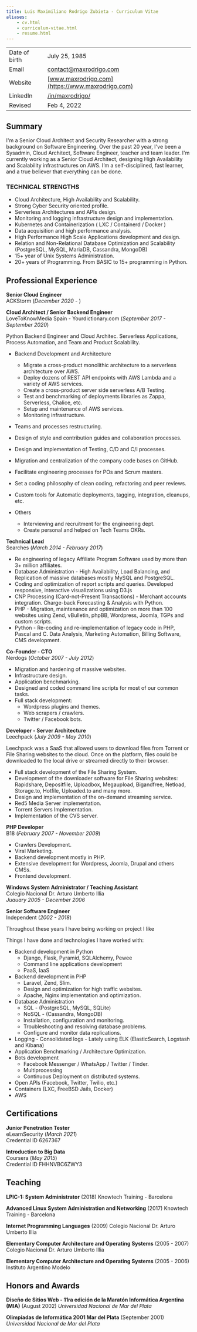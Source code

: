 ```yaml
---
title: Luis Maximiliano Rodrigo Zubieta - Curriculum Vitae
aliases:
    - cv.html
    - curriculum-vitae.html
    - resume.html
---
```

|||
|---|---|
|Date of birth | July 25, 1985 |
|Email | [contact@maxrodrigo.com](mailto:contact@maxrodrigo.com) |
|Website | [www.maxrodrigo.com](https://www.maxrodrigo.com) |
|LinkedIn | [/in/maxrodrigo/](https://www.linkedin.com/in/maxrodrigo/) |
|Revised | Feb 4, 2022 |

## Summary

I'm a Senior Cloud Architect and Security Researcher with a strong background on Software Engineering.
Over the past 20 year, I've been a Sysadmin, Cloud Architect, Software Engineer, teacher and team leader.
I'm currently working as a Senior Cloud Architect, designing High Availability and Scalability infrastructures on AWS.
I’m a self-disciplined, fast learner, and a true believer that everything can be done.

### TECHNICAL STRENGTHS

- Cloud Architecture, High Availability and Scalability.
- Strong Cyber Security oriented profile.
- Serverless Architectures and APIs design.
- Monitoring and logging infrastructure design and implementation.
- Kubernetes and Containerization ( LXC / Containerd / Docker )
- Data acquisition and high performance analysis.
- High Performance High Scale Applications development and design.
- Relation and Non-Relational Database Optimization and Scalability (PostgreSQL, MySQL, MariaDB, Cassandra, MongoDB)
- 15+ year of Unix Systems Administration.
- 20+ years of Programming. From BASIC to 15+ programming in Python.

## Professional Experience

__Senior Cloud Engineer__\
ACKStorm (_December 2020 -_ )

__Cloud Architect / Senior Backend Engineer__\
LoveToKnowMedia Spain - Yourdictionary.com (_September 2017 - September 2020_)

Python Backend Engineer and Cloud Architec. Serverless Applications, Process Automation, and Team and Product Scalability.

- Backend Development and Architecture
  - Migrate a cross-product monolithic architecture to a serverless architecture over AWS.
  - Deploy dozens of REST API endpoints with AWS Lambda and a variety of AWS services.
  - Create a cross-product server side serverless A/B Testing.
  - Test and benchmarking of deployments libraries as Zappa, Serverless, Chalice, etc.
  - Setup and maintenance of AWS services.
  - Monitoring infrastructure.

- Teams and processes restructuring.
- Design of style and contribution guides and collaboration processes.
- Design and implementation of Testing, C/D and C/I processes.
- Migration and centralization of the company code bases on GitHub.
- Facilitate engineering processes for POs and Scrum masters.
- Set a coding philosophy of clean coding, refactoring and peer reviews.
- Custom tools for Automatic deployments, tagging, integration, cleanups, etc.

- Others
  - Interviewing and recruitment for the engineering dept.
  - Create personal and helped on Tech Teams OKRs.

__Technical Lead__\
Searches (_March 2014 - February 2017_)

- Re engineering of legacy Affiliate Program Software used by more than 3+ million affiliates.
- Database Administration - High Availability, Load Balancing, and Replication of massive databases mostly MySQL and PostgreSQL.
- Coding and optimization of report scripts and queries.
  Developed responsive, interactive visualizations using D3.js
- CNP Processing (Card-not-Present Transactions) - Merchant accounts integration. Charge-back Forecasting & Analysis with Python.
- PHP - Migration, maintenance and optimization on more than 100 websites using Zend, vBulletin, phpBB, Wordpress, Joomla, TGPs and custom scripts.
- Python - Re-coding and re-implementation of legacy code in PHP, Pascal and C. Data Analysis, Marketing Automation, Billing Software, CMS development.

__Co-Founder - CTO__\
Nerdogs (_October 2007 - July 2012_)

- Migration and hardening of massive websites.
- Infrastructure design.
- Application benchmarking.
- Designed and coded command line scripts for most of our common tasks.
- Full stack development:
  - Wordpress plugins and themes.
  - Web scrapers / crawlers.
  - Twitter / Facebook bots.

__Developer - Server Architecture__\
Leechpack (_July 2009 - May 2010_)

Leechpack was a SaaS that allowed users to download files from Torrent or File Sharing websites to the cloud. Once on the platform, files could be downloaded to the local drive or streamed directly to their browser.

- Full stack development of the File Sharing System.
- Development of the downloader software for File Sharing websites:
  Rapidshare, Depositfile, Uploadbox, Megaupload, Bigandfree, Netload, Storage.to, Hotfile, Uploaded.to and many more.
- Design and implementation of the on-demand streaming service.
- Red5 Media Server implementation.
- Torrent Servers Implementation.
- Implementation of the CVS server.

__PHP Developer__\
B18 (_February 2007 - November 2009_)

- Crawlers Development.
- Viral Marketing.
- Backend development mostly in PHP.
- Extensive development for Wordpress, Joomla, Drupal and others CMSs.
- Frontend development.

__Windows System Administrator / Teaching Assistant__\
Colegio Nacional Dr. Arturo Umberto Illia\
_Juauary 2005 - December 2006_

__Senior Software Engineer__\
Independent (_2002 - 2018_)

Throughout these years I have being working on project I like

Things I have done and technologies I have worked with:

- Backend development in Python
  - Django, Flask, Pyramid, SQLAlchemy, Pewee
  - Command line applications development
  - PaaS, IaaS
- Backend development in PHP
  - Laravel, Zend, Slim.
  - Design and optimization for high traffic websites.
  - Apache, Nginx implementation and optimization.
- Database Administration
  - SQL - (PostgreSQL, MySQL, SQLite)
  - NoSQL - (Cassandra, MongoDB)
  - Installation, configuration and monitoring.
  - Troubleshooting and resolving database problems.
  - Configure and monitor data replications.
- Logging - Consolidated logs - Lately using ELK (ElasticSearch, Logstash and Kibana)
- Application Benchmarking / Architecture Optimization.
- Bots development
  - Facebook Messenger / WhatsApp / Twitter / Tinder.
  - Multiprocessing
  - Continuous Deployment on distributed systems.
- Open APIs (Facebook, Twitter, Twilio, etc.)
- Containers (LXC, FreeBSD Jails, Docker)
- AWS

## Certifications

__Junior Penetration Tester__\
eLearnSecurity (_March 2021_)\
Credential ID 6267367


__Introduction to Big Data__\
Coursera (_May 2015_)\
Credential ID FHHNVBC6ZWY3

## Teaching

__LPIC-1: System Administrator__ (2018)
Knowtech Training - Barcelona

__Advanced Linux System Administration and Networking__ (2017)
Knowtech Training - Barcelona

__Internet Programming Languages__ (2009)
Colegio Nacional Dr. Arturo Umberto Illia

__Elementary Computer Architecture and Operating Systems__ (2005 - 2007)
Colegio Nacional Dr. Arturo Umberto Illia

__Elementary Computer Architecture and Operating Systems__ (2005 - 2006)
Instituto Argentino Modelo

## Honors and Awards

__Diseño de Sitios Web - 11ra edición de la Maratón Informática Argentina (MIA)__ (August 2002)
_Universidad Nacional de Mar del Plata_

__Olimpiadas de Informática 2001 Mar del Plata__ (September 2001)
_Universidad Nacional de Mar del Plata_
